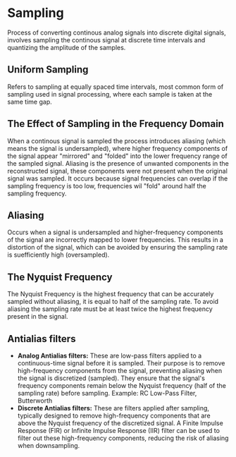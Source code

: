 # Sampling
Process of converting continous analog signals into discrete digital signals, involves sampling the continous signal at discrete time intervals and quantizing the amplitude of the samples.

## Uniform Sampling
Refers to sampling at equally spaced time intervals, most common form of sampling used in signal processing, where each sample is taken at the same time gap.

## The Effect of Sampling in the Frequency Domain
When a continous signal is sampled the process introduces aliasing (which means the signal is undersampled), where higher frequency components of the signal appear "mirrored" and "folded" into the lower frequency range of the sampled signal. Aliasing is the presence of unwanted components in the reconstructed signal, these components were not present when the original signal was sampled. It occurs because signal frequencies can overlap if the sampling frequency is too low, frequencies wil "fold" around half the sampling frequency.

## Aliasing
Occurs when a signal is undersampled and higher-frequency components of the signal are incorrectly mapped to lower frequencies. This results in a distortion of the signal, which can be avoided by ensuring the sampling rate is suefficiently high (oversampled).

## The Nyquist Frequency
The Nyquist Frequency is the highest frequency that can be accurately sampled without aliasing, it is equal to half of the sampling rate. To avoid aliasing the sampling rate must be at least twice the highest frequency present in the signal.

## Antialias filters
- **Analog Antialias filters:** These are low-pass filters applied to a continuous-time signal before it is sampled. Their purpose is to remove high-frequency components from the signal, preventing aliasing when the signal is discretized (sampled). They ensure that the signal's frequency components remain below the Nyquist frequency (half of the sampling rate) before sampling. Example: RC Low-Pass Filter, Butterworth
- **Discrete Antialias filters:** These are filters applied after sampling, typically designed to remove high-frequency components that are above the Nyquist frequency of the discretized signal. A Finite Impulse Response (FIR) or Infinite Impulse Response (IIR) filter can be used to filter out these high-frequency components, reducing the risk of aliasing when downsampling.
